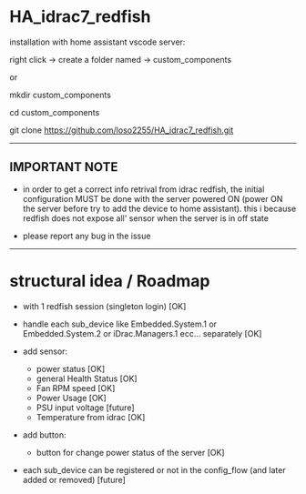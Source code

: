 # HA_idrac7_redfish

installation with home assistant vscode server:

right click -> create a folder named -> custom_components

or

mkdir custom_components

cd custom_components

git clone https://github.com/loso2255/HA_idrac7_redfish.git

-----------------------------------------------------

## IMPORTANT NOTE
- in order to get a correct info retrival from idrac redfish, the initial configuration MUST be done with the server powered ON (power ON the server before try to add the device to home assistant).
  this i because redfish does not expose all' sensor when the server is in off state

- please report any bug in the issue


--------------------------------
# structural idea / Roadmap

- with 1 redfish session (singleton login) [OK]

- handle each sub_device like Embedded.System.1 or Embedded.System.2 or iDrac.Managers.1 ecc...
  separately [OK]

-  add sensor:
    -  power status [OK]
    -  general Health Status [OK]
    -  Fan RPM speed [OK]
    -  Power Usage [OK]
    -  PSU input voltage [future]
    -  Temperature from idrac [OK]

-  add button:
    -  button for change power status of the server [OK]
  
- each sub_device can be registered or not in the config_flow (and later added or removed)  [future]
